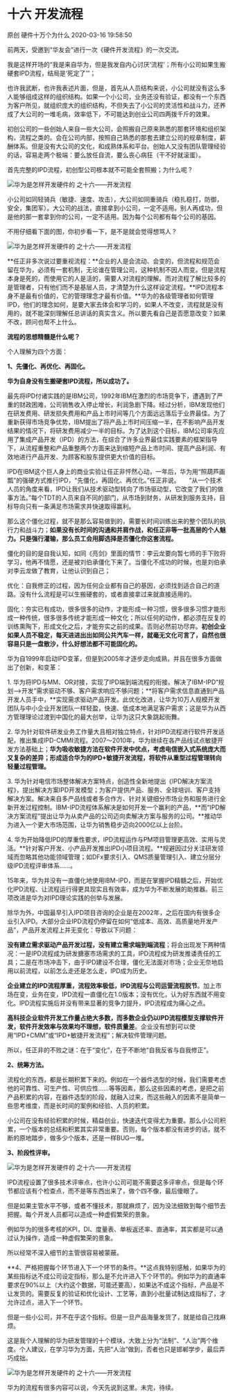十六 开发流程
====================

原创 硬件十万个为什么 2020-03-16 19:58:50

前两天，受邀到“华友会”进行一次《硬件开发流程》的一次交流。

我是这样开场的“我是来自华为，但是我发自内心讨厌‘流程’；所有小公司如果生搬硬套IPD流程，结局是‘死定了’”；

  

也许我武断，也许我表述片面，但是，首先从人员结构来说，小公司就没有这么多人能够组成这样的组织结构。如果一个小公司，业务还没有验证，都没有一个东西为客户所见，就组织庞大的组织结构，不但失去了小公司的灵活性和战斗力，还养成了大公司的一堆毛病，效率低下，不可能达到创业公司四两拨千斤的效果。

  

初创公司的一些创始人来自一些大公司，会照搬自己原来熟悉的那套环境和组织架构，流程之类的。会在公司内部，按照自己熟悉的那套去建立公司的规章制度，薪酬体系。但是没有大公司的文化，和成熟体系和平台。创始人又没有团队管理经验的话，容易走两个极端：要么放任自流，要么丧心病狂（干不好就滚蛋）。

  

首先完整的IPD流程，初创型公司根本就不可能全套照搬；为什么呢？

![华为是怎样开发硬件的  之十六——开发流程](http://p1.pstatp.com/large/pgc-image/a7b905dbb07c48b1937eebce8168298e)

小公司如同轻骑兵（敏捷、速度、攻击），大公司如同重骑兵（稳扎稳打，防御，安全，集团军）。大公司的战法，直接拿到小公司，一定不适用。别人再成功，但是他的那一套拿到你的公司，一定不适用。因为每个公司都有每个公司的基因。

  

不用仔细看下面的图，你初步看一下，是不是就会觉得想骂人？

![华为是怎样开发硬件的  之十六——开发流程](http://p3.pstatp.com/large/pgc-image/af801442131a47048202e624135c6e22)

**任正非多次说过要重视流程：**企业的人是会流动、会变的，但流程和规范会留在华为，必须有一套机制，无论谁在管理公司，这种机制不因人而变。但是流程本身是死的，而使用它的人是活的，需要人对流程的理解。而对流程了解比较多的是管理者，只有他们而不是基层人员，才清楚为什么这样设定流程。**IPD流程本身不是最有价值的，它的管理理念才最有价值。**华为的各级管理者如何管理IPD，他们的理念如何，是要大家去体会和学习的，如果人不改变，流程就是没有用的，就不能深刻理解任总讲话的真实含义。所以要先看自己是否愿意改变？如果不改，顾问也帮不上什么。

  

**流程的思想精髓是什么呢？**

个人理解为四个方面：

**1、先僵化、再优化、再固化。**

  

**华为自身没有生搬硬套IPD流程，所以成功了。**

最先将IPD付诸实践的是IBM公司，1992年IBM在激烈的市场竞争下，遭遇到了严重的财政困难，公司销售收入停止增长，利润急剧下降。经过分析，IBM发现他们在研发费用、研发损失费用和产品上市时间等几个方面远远落后于业界最佳。为了重新获得市场竞争优势，IBM提出了将产品上市时间压缩一半，在不影响产品开发结果的情况下，将研发费用减少一半的目标。为了达到这个目标，IBM公司率先应用了集成产品开发（IPD）的方法，在综合了许多业界最佳实践要素的框架指导下，从流程重整和产品重整两个方面来达到缩短产品上市时间、提高产品利润、有效地进行产品开发、为顾客和股东提供更大价值的目标。

  

IPD在IBM这个巨人身上的商业实验让任正非怦然心动，一年后，华为用“照葫芦画瓢”的强硬方式推行IPD，“先僵化，再固化、再优化。”任正非说。　　“从一个技术人员的角度来看，IPD让我们从技术驱动型转向了市场驱动型，它改变了我们的做事方法。”每个TDT的人员来自不同的部门，从市场到财务，从研发到服务支持，目标导向只有一条满足市场需求并快速取得赢利。

那么这个僵化过程，就不是那么容易做到的，需要长时间训练出来的整个团队的执行力和战斗力；**如果没有长时间的沟通和并肩作战，和任正非等一批高层的个人魅力。只是强行灌输，那么员工会用脚选择是否僵化你这套流程。**

  

僵化的目的是自我认知，如同《亮剑》里面的情节：李云龙要向暂七师的手下败将学习，他再不情愿，还是被刘伯承僵化下来了。当僵化不成功的时候，也是刘伯承对李云龙做了教育，让他认识到自己；

优化：自我修正的过程，因为任何企业都有自己的基因，必须找到适合自己的道路。没有什么流程是可以生搬硬套的，或者直接拿过来就直接适用的。

固化：夯实已有成功，很多很多的动作，才能形成一种习惯，很多很多习惯才能形成一种传统，很多很多传统才能形成一种文化；所以任何的动作，都必须在反复的训练熏陶下，形成文化之后，才能夯实之前的成果。否则必然前功尽弃。**初创企业如果人员不稳定，每天进进出出如同公共汽车一样，就毫无文化可言了，自然也很容易只是一盘散沙，什么好想法都不可能固化的。**

  

华为自1999年启动IPD变革，但是到2005年才逐步走向成熟，并且在很多方面做出了创新，和变革：

1\. 华为将IPD与MM、OR对接，实现了IPD端到端流程的衔接。解决了IBM-IPD“规划—>开发”需求驱动不够、客户需求响应不够问题；**将客户需求信息直通到产品开发人员手中，**实现需求驱动产品开发。此优化改进，让华为10万人规模开发团队与中小企业开发团队一样轻盈，快速、低成本地满足客户需求；这是华为从西方管理理论过渡到中国化的最大创举，让华为这只大象跳起街舞。

2\. 华为针对软件研发业务工作量大且相对独立特点，针对IPD流程进行软件开发适配，推出集成IPD-CMMI流程。2007～2010年，华为继续在各产品线试点敏捷开发方法基础上；**华为吸收敏捷方法在软件开发中优点，考虑电信嵌入式系统庞大而又复杂的差异；形成适合华为的IPD+敏捷开发流程，将软件从重型过程管理转向轻量过程管理。**

3\. 华为针对电信市场整体解决方案特点，创造性全新地提出《IPD解决方案流程》，提出解决方案IPD开发模型；为客户提供产品、服务、全球培训、客户支持解决方案。解决来自多产品线或者多合作方、针对关键细分市场业务和服务进行全新开发过程控制。IBM-IPD流程体系解决是如何开发一个赢利的产品，**而“IPD解决方案流程”提出让华为从卖产品的公司迈向卖解决方案与服务的公司。**推动华为进入一个更大市场范围，让华为销售稳步迈向2000亿以上台阶。

4\. 华为开始降低IPD的厚重性要求，IPD流程运作与PM项目管理更高效、实用与灵活。**针对客户开发、小产品开发推出IPD小项目流程。**规避因过分关注研发领域而忽略其他功能领域管理；如DFx要求引入、QMS质量管理引入、建立分层分级IPD流程评审体系……。

15年来，华为并没有一直僵化地使用IBM-IPD，而是在掌握IPD精髓之后，开始优化IPD流程、让流程运行得更具现实且有效率，成为华为不断发展的助推器。前三项改进是华为对IPD理论实践的创举与发展。

  

除华为外，中国最早引入IPD项目咨询的企业是在2002年，之后在国内有很多企业引入IPD。大部分企业IPD流程仍停留在如何“低成本、高效、高质量地开发产品”，产品开发流程上并无变化：导致以下问题：

**没有建立需求驱动产品开发过程，没有建立需求端到端流程**；将会出现发下两种情况：一是IPD流程成为研发搪塞市场需求的工具，IPD流程成为研发推诿责任的工具；二是在市场冲击下，由于IPD建设不合理，僵化无法面对市场；企业无奈地启用以前流程，以前怎么走还是怎么走，IPD成为历史。

**企业建立的IPD流程厚重，流程效率极低，IPD流程与公司运营流程脱节**。加上市场在变，业务在变，IPD流程一直僵化在1.0版本；没有优化，认为好东西就不用变化。IPD流程实施后并没有带来显著的竞争力提升，IPD流程成为痛心之点。

**高科技企业软件开发工作量占绝大多数，而多数企业仍以IPD流程模型支撑软件开发，软件开发效率与效果均不理想，软件质量差**。企业没有想到可以使用“IPD+CMM”或“IPD+敏捷开发流程”；解决软件管理问题。

所以，任正非的不败之谜：在于“变化”，在于不断地“自我反省与自我修正”。

  

**2、统筹方法。**

流程化的东西，都是长期积累下来的。例如在一个器件选型的时候，我们需要考虑他的可靠性、可生产性、可供应性……等等因素，那么这些因素的考虑，是把之前产品积累的内容，在器件选型的阶段，就融入过来，而这些融入的因素不是简单一些思考维度，而是长时间的案例和经验、人员的积累。

小公司在没有经验积累的时候，精益创业，快速迭代变得尤为重要。那么小公司积累，一个版本的总结和积累其实非常重要。否则，每个版本都没有进步的话，就不断的原地踏步，做多少个版本，还是一样BUG一堆。

  

**3、阶段性评审。**

![华为是怎样开发硬件的  之十六——开发流程](http://p3.pstatp.com/large/pgc-image/036f7d2f6123481a8dce2d1b0b03913c)

IPD流程设置了很多技术评审点，也许小公司可能不需要这多评审点，但是每个环节都应该有个检查点，而不是等东西出来了，做个四不像，最后傻眼了。

但是如果主管水平不够，或者不懂技术，那就麻烦了，因为没法细致到每个细节去把握。每个开发人员都可以造成一种虚假繁荣的景象。

例如华为的很多考核的KPI，DI、度量表、单板返还率、直通率，其实都是可以通过认为操作，造成一种虚假繁荣的景象。

所以经常不深入细节的主管很容易被蒙蔽。

  

**4、严格把握每个环节进入下一个环节的条件。**这点我特别感触，如果华为的某些指标达不成公司设定指标，那么是不允许进入下个环节的。例如华为的直通率要求在90%以上（大约这个数据，可能还要高），如果达不成这个指标，产品是不让发货的。需要反复的验证和优化设计、工艺等，直到小批量试制达成指标了，才允许过点，进入下一个环节。

但是一些小公司，并不在乎这个指标。但是一旦产品海量发货了，就是给自己找麻烦。

  

这是我个人理解的华为研发管理的十个模块，大致上分为“法制”、“人治”两个维度。个人建议，在学习华为方面，先把“人治”做到，否者也只是邯郸学步，最后弄巧成拙。

![华为是怎样开发硬件的  之十六——开发流程](http://p9.pstatp.com/large/pgc-image/92a52f5242024960ae64c0ff30a3d36d)

华为的流程有很多内容可以说，今天先说到这里。未完，待续。